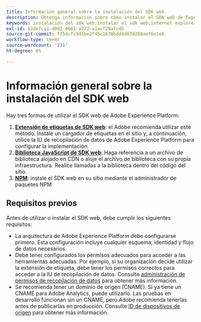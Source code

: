 ```yaml
---
title: Información general sobre la instalación del SDK web
description: Obtenga información sobre cómo instalar el SDK web de Experience Platform.
keywords: instalación del sdk web;instalar el sdk web;internet explorer;promise;npm package
exl-id: b1de7ca1-d0d2-4661-a273-a1acf29afcd5
source-git-commit: f75dcfc945be2f45c1638bdd4d670288aef6e1e6
workflow-type: tm+mt
source-wordcount: '231'
ht-degree: 0%

---
```


# Información general sobre la instalación del SDK web

Hay tres formas de utilizar el SDK web de Adobe Experience Platform:

1. **[Extensión de etiquetas de SDK web](extension.md)**: el Adobe recomienda utilizar este método. Instale un cargador de etiquetas en el sitio y, a continuación, utilice la IU de recopilación de datos de Adobe Experience Platform para configurar la implementación.
1. **[Biblioteca JavaScript de SDK web](library.md)**: Haga referencia a un archivo de biblioteca alojado en CDN o aloje el archivo de biblioteca con su propia infraestructura. Realice llamadas a la biblioteca dentro del código del sitio.
1. **[NPM](npm.md)**: instale el SDK web en su sitio mediante el administrador de paquetes NPM

## Requisitos previos

Antes de utilizar o instalar el SDK web, debe cumplir los siguientes requisitos:

* La arquitectura de Adobe Experience Platform debe configurarse primero. Esta configuración incluye cualquier esquema, identidad y flujo de datos necesarios.
* Debe tener configurados los permisos adecuados para acceder a las herramientas adecuadas. Por ejemplo, si su organización decide utilizar la extensión de etiqueta, debe tener los permisos correctos para acceder a la IU de recopilación de datos. Consulte [administración de permisos de recopilación de datos](https://experienceleague.adobe.com/docs/experience-platform/collection/permissions.html?lang=es) para obtener más información.
* Se recomienda tener un dominio de origen (CNAME). Si ya tiene un CNAME para Adobe Analytics, puede utilizarlo. Las pruebas en desarrollo funcionan sin un CNAME, pero Adobe recomienda tenerlas antes de publicarlas en producción. Consulte [ID de dispositivos de origen](../identity/first-party-device-ids.md) para obtener más información.
